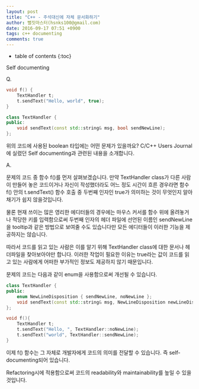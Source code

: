 ```yaml
---
layout: post
title: "C++ - 주석대신에 자체 문서화하기"
author: 뻘짓마스터(hsnks100@gmail.com)
date: 2016-09-17 07:51 +0900
tags: c++ documenting
comments: true
---
```

* table of contents
{:toc}


Self documenting

Q.

``` cpp
void f() {
	TextHandler t;
	t.sendText("Hello, world", true);
}

class TextHandler {
public:
	void sendText(const std::string& msg, bool sendNewLine);
};
```

위의 코드에 사용된 boolean 타입에는 어떤 문제가 있을까요? C/C++ Users Journal에 실렸던 Self documenting과 관련된 내용을 소개합니다.

A.

문제의 코드 중 함수 f()를 먼저 살펴보겠습니다. 만약 TextHandler class가 다른 사람이 만들어 놓은 코드이거나 자신이 작성했더라도 어느 정도 시간이 흐른 경우라면 함수 f() 안의 t.sendText() 함수 호출 중 두번째 인자인 true가 의미하는 것이 무엇인지 알아채기가 쉽지 않을것입니다.

물론 현재 쓰이는 많은 영리한 에디터들의 경우에는 마우스 커서를 함수 위에 올려놓거나 적당한 키를 입력함으로써 두번째 인자의 헤더 파일에 선언된 이름인 sendNewLine을 tooltip과 같은 방법으로 보여줄 수도 있습니다만 모든 에디터들이 이러한 기능을 제공하지는 않습니다.

따라서 코드를 읽고 있는 사람은 이를 알기 위해 TextHandler class에 대한 문서나 헤더파일을 찾아보아야만 합니다. 이러한 작업이 필요한 이유는 true라는 값이 코드를 읽고 있는 사람에게 어떠한 부가적인 정보도 제공하지 않기 때문입니다.

문제의 코드는 다음과 같이 enum을 사용함으로써 개선될 수 있습니다.

``` cpp
class TextHandler {
public:
	enum NewLineDisposition { sendNewLine, noNewLine };
	void sendText(const std::string& msg, NewLineDisposition newLineDisposition);
};

void f(){
	TextHandler t;
	t.sendText("Hello, ", TextHandler::noNewLine);
	t.sendText("world", TextHandler::sendNewLine);
}

```

이제 f() 함수는 그 자체로 개발자에게 코드의 의미를 전달할 수 있습니다. 즉 self-documenting되어 있습니다.

Refactoring시에 적용함으로써 코드의 readability와 maintainability를 높일 수 있을것입니다.


